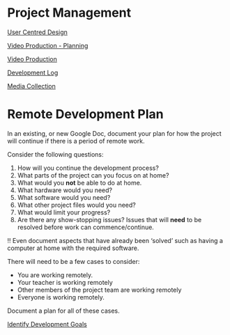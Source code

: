 # Project Management

[User Centred Design](Project%20Management%20fc633744b3da48e9871fa56b5c50a076/User%20Centred%20Design%20783bc3d29635469a950d8ccc8eb8d5e7.md)

[Video Production - Planning](Project%20Management%20fc633744b3da48e9871fa56b5c50a076/Video%20Production%20-%20Planning%201ffb27d262474e04aedabd0653f63901.md)

[Video Production](Project%20Management%20fc633744b3da48e9871fa56b5c50a076/Video%20Production%20e06033a50cae47049841b4da2a56e1f2.md)

[Development Log](Project%20Management%20fc633744b3da48e9871fa56b5c50a076/Development%20Log%20d11ddb3c1e424547acceca0e7c1efef0.md)

[Media Collection](Project%20Management%20fc633744b3da48e9871fa56b5c50a076/Media%20Collection%206ae460ec08e042e1b2805393b238cf08.md)

# Remote Development Plan

In an existing, or new Google Doc, document your plan for how the project will continue if there is a period of remote work.

Consider the following questions:

1. How will you continue the development process?
2. What parts of the project can you focus on at home? 
3. What would you **not** be able to do at home.
4. What hardware would you need?
5. What software would you need?
6. What other project files would you need?
7. What would limit your progress?
8. Are there any show-stopping issues? Issues that will **need** to be resolved before work can commence/continue.

<aside>
‼️  Even document aspects that have already been ‘solved’ such as having a computer at home with the required software.

</aside>

There will need to be a few cases to consider:

- You are working remotely.
- Your teacher is working remotely
- Other members of the project team are working remotely
- Everyone is working remotely.

Document a plan for all of these cases.

[Identify Development Goals](Project%20Management%20fc633744b3da48e9871fa56b5c50a076/Identify%20Development%20Goals%20f1914a9601e64563b2c122261d926778.md)